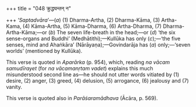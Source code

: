 +++
title = "048 क्रुद्ध्यन्तन् न"

+++
‘*Saptadvāra*’—(*a*) (1) Dharma-Artha, (2) Dharma-Kāma, (3) Artha-Kama,
(4) Kāma-Artha, (5) Kāma-Dharma, (6) Artha-Dharma, (7)
Dharma-Artha-Kāma;—or (*b*) The seven life-breath in the head;—or (*d*)
‘the six sense-organs and Buddhi’ (Medhātithi);—Kullūka has only
(*c*);—‘the five senses, mind and Ahaṅkāra’ (Nārāyaṇa);—Govindarāja has
(*a*) only;—‘seven worlds’ (mentioned by Kullūka).

This verse is quoted in *Aparārka* (p. 954), which, reading *na vācam
samudīrayet* (for *na vācamanṛtam vadet*) explains this much
misunderstood second line as—he should not utter words vitiated by (1)
desire, (2) anger, (3) greed, (4) delusion, (5) arrogance, (6) jealousy
and (7) vanity.

This verse is quoted also in *Parāśaramādhava* (Ācāra, p. 569).


